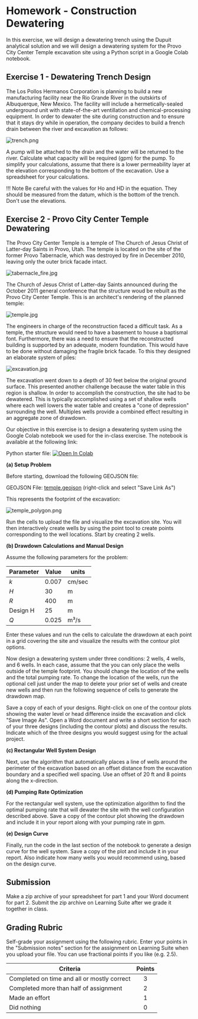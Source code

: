# Homework - Construction Dewatering

In this exercise, we will design a dewatering trench using the Dupuit analytical solution and we will design a 
dewatering system for the Provo City Center Temple excavation site using a Python script in a Google Colab notebook.

## Exercise 1 - Dewatering Trench Design

The Los Pollos Hermanos Corporation is planning to build a new manufacturing facility near the Rio Grande River in the outskirts of Albuquerque, New Mexico. The facility will include a hermetically-sealed underground unit with state-of-the-art ventillation and chemical-processing equipment. In order to dewater the site during construction and to ensure that it stays dry while in operation, the company decides to build a french drain between the river and excavation as follows:

![trench.png](images/trench.png)

A pump will be attached to the drain and the water will be returned to the river. Calculate what capacity will be required (gpm) for the pump. To simplify your calculations, assume that there is a lower permeability layer at the elevation corresponding to the bottom of the excavation. Use a spreadsheet for your calculations.

!!! Note
    Be careful with the values for Ho and HD in the equation. They should be measured from the datum, which is the bottom of the trench. Don't use the elevations.

## Exercise 2 - Provo City Center Temple Dewatering

The Provo City Center Temple is a temple of The Church of Jesus Christ of Latter-day Saints in Provo, Utah. The 
temple is located on the site of the former Provo Tabernacle, which was destroyed by fire in December 2010, leaving 
only the outer brick facade intact.

![tabernacle_fire.jpg](images/tabernacle_fire.jpg)

The Church of Jesus Christ of Latter-day Saints announced during the October 2011 general conference that the structure 
woud be rebuilt as the 
Provo City Center Temple. This is an architect's rendering of the planned temple:

![temple.jpg](images/temple.jpg)

The engineers in charge of the reconstruction faced a difficult task. As a temple, the structure would need to have a basement to house a baptismal font. Furthermore, there was a need to ensure that the reconstructed building is supported by an adequate, modern foundation. This would have to be done without damaging the fragile brick facade. To this they designed an elaborate system of piles:

![excavation.jpg](images/excavation.jpg)

The excavation went down to a depth of 30 feet below the original ground surface. This presented another challenge because the water table in this region is shallow. In order to accomplish the construction, the site had to be dewatered. This is typically accomplished using a set of shallow wells where each well lowers the water table and creates a "cone of depression" surrounding the well. Multiples wells provide a combined effect resulting in an aggregate zone of drawdown.

Our objective in this exercise is to design a dewatering system using the Google Colab notebook we used for the 
in-class exercise. The notebook is available at the following link:

Python starter file: <a href="https://colab.research.google.
com/github/njones61/ce544/blob/main/docs/unit1/09_dewatering/dewatering.ipynb" target="_blank"><img src="https://colab.
research.google.com/assets/colab-badge.svg" alt="Open In Colab"/></a>

**(a)  Setup Problem**

Before starting, download the following GEOJSON file:

GEOJSON File: [temple.geojson](temple.geojson) (right-click and select "Save Link As")

This represents the footprint of the excavation:

![temple_polygon.png](images/temple_polygon.png)

Run the cells to upload the file and visualize the excavation site. You will then interactively create wells by using the point tool to create points corresponding to the well locations. Start by creating 2 wells.

**(b)  Drawdown Calculations and Manual Design**

Assume the following parameters for the problem:

| Parameter | Value | units  |
|----------|-------|--------|
| $k$      | 0.007 | cm/sec |
| $H$      | 30    | m      |
| $R$      | 400   | m      |
| Design H | 25    | m      |
| $Q$      | 0.025 | m³/s   |

Enter these values and run the cells to calculate the drawdown at each point in a grid covering the site and visualize the results with the contour plot options.

Now design a dewatering system under three conditions: 2 wells, 4 wells, and 6 wells. In each case, 
assume that the you can only place the wells outside of the temple footprint. You should change the location of the wells and the total pumping rate. To change the location of the wells, run the optional cell just under the map to delete your prior set of wells and create new wells and then run the following sequence of cells to generate the drawdown map.

Save a copy of each of your designs. Right-click on one of the contour plots showing the water level or head difference inside the excavation and click "Save Image As". Open a Word document and write a short section for each of your three designs (including the contour plots) and discuss the results. Indicate which of the three designs you would suggest using for the actual project.

**(c) Rectangular Well System Design**

Next, use the algorithm that automatically places a line of wells around the perimeter of 
the excavation based on an offset distance from the excavation boundary and a specified well spacing. Use an offset 
of 20 ft and 8 points along the x-direction.  

**(d) Pumping Rate Optimization**

For the rectangular well system, use the optimization algorithm to find the optimal pumping rate that will dewater the site with the well configuration described above. Save a copy of the contour plot showing the drawdown and include it in your report along with your pumping rate in gpm.

**(e) Design Curve**

Finally, run the code in the last section of the notebook to generate a design curve for the well system. Save a copy of the plot and include it in your report. Also indicate how many wells you would recommend using, based on the design curve.

## Submission

Make a zip archive of your spreadsheet for part 1 and your Word document for part 2. Submit the zip archive on Learning Suite after we grade it together in class.

## Grading Rubric

Self-grade your assignment using the following rubric. Enter your points in the "Submission notes" section for the assignment on Learning Suite when you upload your file. You can use fractional points if you like (e.g. 2.5).

| Criteria                                    | Points |
|---------------------------------------------|:------:|
| Completed on time and all or mostly correct |   3    |
| Completed more than half of assignment      |   2    |
| Made an effort                              |   1    |
| Did nothing                                 |   0    |